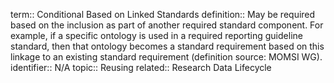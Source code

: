 term:: Conditional Based on Linked Standards
definition:: May be required based on the inclusion as part of another required standard component. For example, if a specific ontology is used in a required reporting guideline standard, then that ontology becomes a standard requirement based on this linkage to an existing standard requirement (definition source: MOMSI WG).
identifier:: N/A
topic:: Reusing
related:: Research Data Lifecycle
